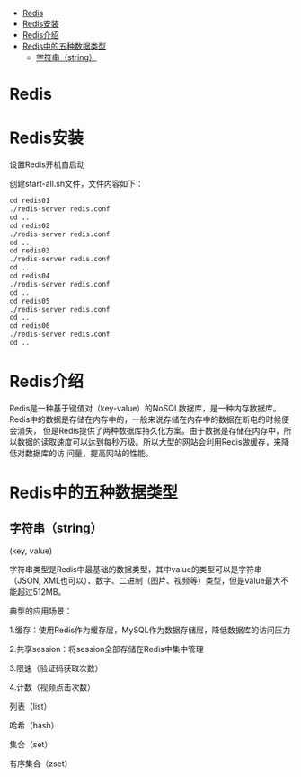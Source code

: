 <!-- MarkdownTOC -->

- [Redis](#redis)
- [Redis安装](#redis安装)
- [Redis介绍](#redis介绍)
- [Redis中的五种数据类型](#redis中的五种数据类型)
    + [字符串（string）](#字符串（string）)

<!-- /MarkdownTOC -->

# Redis

# Redis安装
设置Redis开机自启动

创建start-all.sh文件，文件内容如下：

```html
cd redis01
./redis-server redis.conf
cd ..
cd redis02
./redis-server redis.conf
cd ..
cd redis03
./redis-server redis.conf
cd ..
cd redis04
./redis-server redis.conf
cd ..
cd redis05
./redis-server redis.conf
cd ..
cd redis06
./redis-server redis.conf
cd ..
```
# Redis介绍

Redis是一种基于键值对（key-value）的NoSQL数据库，是一种内存数据库。Redis中的数据是存储在内存中的，一般来说存储在内存中的数据在断电的时候便会消失，
但是Redis提供了两种数据库持久化方案。由于数据是存储在内存中，所以数据的读取速度可以达到每秒万级。所以大型的网站会利用Redis做缓存，来降低对数据库的访
问量，提高网站的性能。

# Redis中的五种数据类型

## 字符串（string）

(key, value)

字符串类型是Redis中最基础的数据类型，其中value的类型可以是字符串（JSON, XML也可以）、数字、二进制（图片、视频等）类型，但是value最大不能超过512MB。

典型的应用场景：

1.缓存：使用Redis作为缓存层，MySQL作为数据存储层，降低数据库的访问压力

2.共享session：将session全部存储在Redis中集中管理

3.限速（验证码获取次数）

4.计数（视频点击次数）

列表（list）

哈希（hash）

集合（set）

有序集合（zset）


